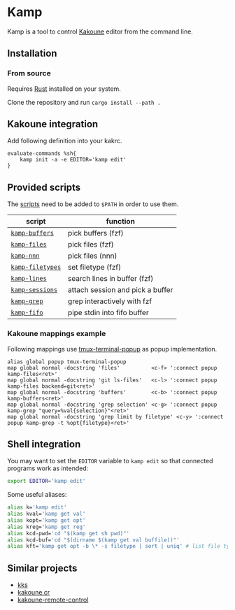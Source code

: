 # Kamp

Kamp is a tool to control [Kakoune](https://github.com/mawww/kakoune) editor from the command line.

## Installation

### From source

Requires [Rust](https://www.rust-lang.org) installed on your system.

Clone the repository and run `cargo install --path .`

## Kakoune integration

Add following definition into your kakrc.

```kak
evaluate-commands %sh{
    kamp init -a -e EDITOR='kamp edit'
}
```

## Provided scripts

The [scripts](scripts) need to be added to `$PATH` in order to use them.

| script                                     | function                         |
| ------------------------------------------ | -------------------------------- |
| [`kamp-buffers`](scripts/kamp-buffers)     | pick buffers (fzf)               |
| [`kamp-files`](scripts/kamp-files)         | pick files (fzf)                 |
| [`kamp-nnn`](scripts/kamp-nnn)             | pick files (nnn)                 |
| [`kamp-filetypes`](scripts/kamp-filetypes) | set filetype (fzf)               |
| [`kamp-lines`](scripts/kamp-lines)         | search lines in buffer (fzf)     |
| [`kamp-sessions`](scripts/kamp-sessions)   | attach session and pick a buffer |
| [`kamp-grep`](scripts/kamp-grep)           | grep interactively with fzf      |
| [`kamp-fifo`](scripts/kamp-fifo)           | pipe stdin into fifo buffer      |

### Kakoune mappings example

Following mappings use [tmux-terminal-popup](https://github.com/alexherbo2/tmux.kak/blob/716d8a49be26b6c2332ad4f3c5342e485e02dff4/docs/manual.md#tmux-terminal-popup) as popup implementation.

```kak
alias global popup tmux-terminal-popup
map global normal -docstring 'files'          <c-f> ':connect popup kamp-files<ret>'
map global normal -docstring 'git ls-files'   <c-l> ':connect popup kamp-files backend=git<ret>'
map global normal -docstring 'buffers'        <c-b> ':connect popup kamp-buffers<ret>'
map global normal -docstring 'grep selection' <c-g> ':connect popup kamp-grep "query=%val{selection}"<ret>'
map global normal -docstring 'grep limit by filetype' <c-y> ':connect popup kamp-grep -t %opt{filetype}<ret>'
```

## Shell integration

You may want to set the `EDITOR` variable to `kamp edit` so that connected programs work as intended:

```sh
export EDITOR='kamp edit'
```

Some useful aliases:

```sh
alias k='kamp edit'
alias kval='kamp get val'
alias kopt='kamp get opt'
alias kreg='kamp get reg'
alias kcd-pwd='cd "$(kamp get sh pwd)"'
alias kcd-buf='cd "$(dirname $(kamp get val buffile))"'
alias kft='kamp get opt -b \* -s filetype | sort | uniq' # list file types you're working on
```

## Similar projects

- [kks](https://github.com/kkga/kks)
- [kakoune.cr](https://github.com/alexherbo2/kakoune.cr)
- [kakoune-remote-control](https://github.com/danr/kakoune-remote-control)
